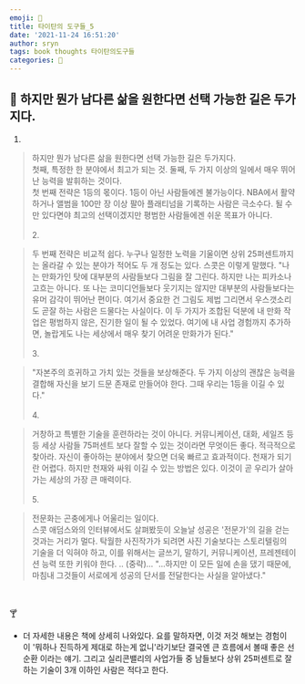 ```yaml
---
emoji: 📕
title: 타이탄의 도구들_5
date: '2021-11-24 16:51:20'
author: sryn
tags: book thoughts 타이탄의도구들
categories: 📕
---
```


## 🍋 하지만 뭔가 남다른 삶을 원한다면 선택 가능한 길은 두가지다.

1.

> 하지만 뭔가 남다른 삶을 원한다면 선택 가능한 길은 두가지다.</br>첫째, 특정한 한 분야에서 최고가 되는 것. 둘째, 두 가지 이상의 일에서 매우 뛰어난 능력을 발휘하는 것이다.</br>첫 번째 전략은 1등의 몫이다. 1등이 아닌 사람들에겐 불가능이다. NBA에서 활약하거나 앨범을 100만 장 이상 팔아 플래티넘을 기록하는 사람은 극소수다. 될 수만 있다면야 최고의 선택이겠지만 평범한 사람들에겐 쉬운 목표가 아니다.
> </br></br> 2.

> 두 번째 전략은 비교적 쉽다. 누구나 일정한 노력을 기울이면 상위 25퍼센트까지는 올라갈 수 있는 분야가 적어도 두 개 정도는 있다. 스콧은 이렇게 말했다. "나는 만화가인 탓에 대부분의 사람들보다 그림을 잘 그린다. 하지만 나는 피카소나 고흐는 아니다. 또 나는 코미디언들보다 웃기지는 않지만 대부분의 사람들보다는 유머 감각이 뛰어난 편이다. 여기서 중요한 건 그림도 제법 그리면서 우스갯소리도 곧잘 하는 사람은 드물다는 사실이다. 이 두 가지가 조합된 덕분에 내 만화 작업은 평범하지 않은, 진기한 일이 될 수 있었다. 여기에 내 사업 경험까지 추가하면, 놀랍게도 나는 세상에서 매우 찾기 어려운 만화가가 된다."
> </br></br> 3.

> "자본주의 흐귀하고 가치 있는 것들을 보상해준다. 두 가지 이상의 괜찮은 능력을 결합해 자신을 보기 드문 존재로 만들어야 한다. 그때 우리는 1등을 이길 수 있다."
> </br></br> 4.

> 거창하고 특별한 기술을 훈련하라는 것이 아니다. 커뮤니케이션, 대화, 세일즈 등등 세상 사람들 75퍼센트 보다 잘할 수 있는 것이라면 무엇이든 좋다. 적극적으로 찾아라. 자신이 좋아하는 분야에서 찾으면 더욱 빠르고 효과적이다. 천재가 되기란 어렵다. 하지만 천재와 싸워 이길 수 있는 방법은 있다. 이것이 곧 우리가 살아가는 세상의 가장 큰 매력이다.
> </br></br> 5.

> 전문화는 곤충에게나 어울리는 일이다.</br>스콧 애덤스와의 인터뷰에서도 살펴봤듯이 오늘날 성공은 '전문가'의 길을 걷는 것과는 거리가 멀다. 탁월한 사진작가가 되려면 사진 기술보다는 스토리텔링의 기술을 더 익혀야 하고, 이를 위해서는 글쓰기, 말하기, 커뮤니케이션, 프레젠테이션 능력 또한 키워야 한다. .. (중략)... "...하지만 이 모든 일에 손을 댔기 때문에, 마침내 그것들이 서로에게 성공의 단서를 전달한다는 사실을 알아냈다."

</br></br>
🍸

- 더 자세한 내용은 책에 상세히 나와있다. 요를 말하자면, 이것 저것 해보는 경험이 이 '뭐하나 진득하게 제대로 하는게 없니'라기보단 결국엔 큰 흐름에서 볼때 좋은 선순환 이라는 얘기. 그리고 실리콘밸리의 사업가들 중 남들보다 상위 25퍼센트로 잘하는 기술이 3개 이하인 사람은 적다고 한다.
  </br></br></br></br></br></br></br>
